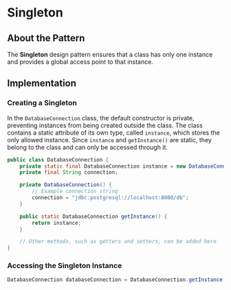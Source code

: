 # Singleton  

## About the Pattern

The **Singleton** design pattern ensures that a class has only one instance and provides a global access point to that instance. 

## Implementation  

### Creating a Singleton  

In the `DatabaseConnection` class, the default constructor is private, preventing instances from being created outside the class. The class contains a static attribute of its own type, called `instance`, which stores the only allowed instance. Since `instance` and `getInstance()` are static, they belong to the class and can only be accessed through it.  

```java
public class DatabaseConnection {
    private static final DatabaseConnection instance = new DatabaseConnection();
    private final String connection;

    private DatabaseConnection() {
        // Example connection string
        connection = "jdbc:postgresql://localhost:8080/db";
    }

    public static DatabaseConnection getInstance() {
        return instance;
    }

    // Other methods, such as getters and setters, can be added here
}
```

### Accessing the Singleton Instance  

```java
DatabaseConnection databaseConnection = DatabaseConnection.getInstance();
```